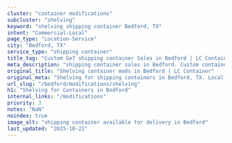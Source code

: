 ```yaml
---
cluster: "container modifications"
subcluster: "shelving"
keyword: "shelving shipping container Bedford, TX"
intent: "Commercial-Local"
page_type: "Location-Service"
city: "Bedford, TX"
service_type: "shipping container"
title_tag: "Custom Ge7 shipping container Sales in Bedford | LC Container"
meta_description: "shipping container sales in Bedford. Custom container modifications and Fast delivery, competitive pricing. Serving modifications area. Quote ID: PK1. Call (214) 524-4168 for your free quote today."
original_title: "Shelving container mods in Bedford | LC Container"
original_meta: "Shelving for shipping containers in Bedford, TX. Local fabrication & pro install. LC Container — Since 2003. Get a quote."
url_slug: "/bedford/modifications/shelving"
h1: "Shelving for Containers in Bedford"
internal_links: "/modifications"
priority: 3
notes: "NaN"
noindex: true
image_alt: "shipping container available for delivery in Bedford"
last_updated: "2025-10-21"
---
```


<!-- TODO: Add unique city/inventory copy, images, and internal links here. -->
